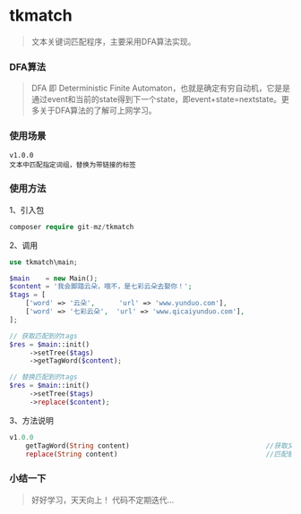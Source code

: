 # tkmatch
>文本关键词匹配程序，主要采用DFA算法实现。

### DFA算法
>DFA 即 Deterministic Finite Automaton，也就是确定有穷自动机，它是是通过event和当前的state得到下一个state，即event+state=nextstate。更多关于DFA算法的了解可上网学习。

### 使用场景
```
v1.0.0
文本中匹配指定词组，替换为带链接的标签

```

### 使用方法

1、引入包

```php
composer require git-mz/tkmatch
```
2、调用
```php
use tkmatch\main;

$main    = new Main();
$content = '我会脚踏云朵，哦不，是七彩云朵去娶你！';
$tags = [
    ['word' => '云朵',      'url' => 'www.yunduo.com'],
    ['word' => '七彩云朵',  'url' => 'www.qicaiyunduo.com'],
];

// 获取匹配到的tags
$res = $main::init()
     ->setTree($tags)
     ->getTagWord($content);

// 替换匹配到的tags
$res = $main::init()
     ->setTree($tags)
     ->replace($content);

```
3、方法说明
```php
v1.0.0
    getTagWord(String content)                                  //获取文本中匹配到的标签
    replace(String content)                                     //匹配替换文本中的标签
```

### 小结一下
> 好好学习，天天向上！
> 代码不定期迭代...


